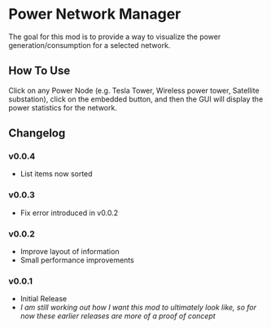 # Power Network Manager
The goal for this mod is to provide a way to visualize the power generation/consumption for a selected network.

## How To Use
Click on any Power Node (e.g. Tesla Tower, Wireless power tower, Satellite substation), click on the embedded button, and then the GUI will display the power statistics for the network.

## Changelog

### v0.0.4
- List items now sorted

### v0.0.3
- Fix error introduced in v0.0.2

### v0.0.2
- Improve layout of information
- Small performance improvements

### v0.0.1
- Initial Release
- _I am still working out how I want this mod to ultimately look like, so for now these earlier releases are more of a proof of concept_
